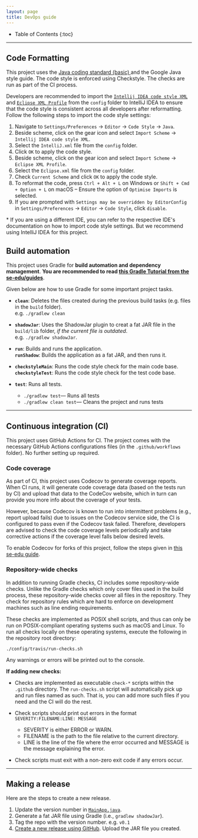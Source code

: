 ```yaml
---
layout: page
title: DevOps guide
---
```


* Table of Contents
{:toc}

--------------------------------------------------------------------------------------------------------------------

## Code Formatting

This project uses the [Java coding standard (basic)
](https://se-education.org/guides/conventions/java/basic.html) and the Google Java style guide. The code style is
enforced using Checkstyle. The checks are run as part of the CI process.

Developers are recommended to import the [`Intellij IDEA code style XML`](/config/IntelliJ.xml) and [
`Eclipse XML Profile`](/config/Eclipse.xml) from the `config` folder to IntelliJ IDEA to ensure that the code style is
consistent across all developers after reformatting. Follow the following steps to import the code style settings:

1. Navigate to `Settings/Preferences` -> `Editor` -> `Code Style` -> `Java`.
2. Beside scheme, click on the gear icon and select `Import Scheme` -> `Intellij IDEA code style XML`.
3. Select the `IntelliJ.xml` file from the `config` folder.
4. Click `OK` to apply the code style.
5. Beside scheme, click on the gear icon and select `Import Scheme` -> `Eclipse XML Profile`.
6. Select the `Eclipse.xml` file from the `config` folder.
7. Check `Current Scheme` and click `OK` to apply the code style.
8. To reformat the code, press `Ctrl + Alt + L` on Windows or `Shift + Cmd + Option + L` on macOS – Ensure the option of
   `Optimise Imports` is selected.
9. If you are prompted with `Settings may be overridden by EditorConfig` in `Settings/Preferences` -> `Editor` ->
   `Code Style`, click `disable`.

\* If you are using a different IDE, you can refer to the respective IDE's documentation on how to import code style
settings. But we recommend using IntelliJ IDEA for this project.

## Build automation

This project uses Gradle for **build automation and dependency management**. **You are recommended to
read [this Gradle Tutorial from the se-edu/guides](https://se-education.org/guides/tutorials/gradle.html)**.

Given below are how to use Gradle for some important project tasks.

* **`clean`**: Deletes the files created during the previous build tasks (e.g. files in the `build` folder).<br>
  e.g. `./gradlew clean`

* **`shadowJar`**: Uses the ShadowJar plugin to creat a fat JAR file in the `build/lib` folder, *if the current file is
  outdated*.<br>
  e.g. `./gradlew shadowJar`.

* **`run`**: Builds and runs the application.<br>
  **`runShadow`**: Builds the application as a fat JAR, and then runs it.

* **`checkstyleMain`**: Runs the code style check for the main code base.<br>
  **`checkstyleTest`**: Runs the code style check for the test code base.

* **`test`**: Runs all tests.
    * `./gradlew test`— Runs all tests
    * `./gradlew clean test`— Cleans the project and runs tests

--------------------------------------------------------------------------------------------------------------------

## Continuous integration (CI)

This project uses GitHub Actions for CI. The project comes with the necessary GitHub Actions configurations files (in
the `.github/workflows` folder). No further setting up required.

### Code coverage

As part of CI, this project uses Codecov to generate coverage reports. When CI runs, it will generate code coverage
data (based on the tests run by CI) and upload that data to the CodeCov website, which in turn can provide you more info
about the coverage of your tests.

However, because Codecov is known to run into intermittent problems (e.g., report upload fails) due to issues on the
Codecov service side, the CI is configured to pass even if the Codecov task failed. Therefore, developers are advised to
check the code coverage levels periodically and take corrective actions if the coverage level falls below desired
levels.

To enable Codecov for forks of this project, follow the steps given
in [this se-edu guide](https://se-education.org/guides/tutorials/codecov.html).

### Repository-wide checks

In addition to running Gradle checks, CI includes some repository-wide checks. Unlike the Gradle checks which only cover
files used in the build process, these repository-wide checks cover all files in the repository. They check for
repository rules which are hard to enforce on development machines such as line ending requirements.

These checks are implemented as POSIX shell scripts, and thus can only be run on POSIX-compliant operating systems such
as macOS and Linux. To run all checks locally on these operating systems, execute the following in the repository root
directory:

`./config/travis/run-checks.sh`

Any warnings or errors will be printed out to the console.

**If adding new checks:**

* Checks are implemented as executable `check-*` scripts within the `.github` directory. The `run-checks.sh` script will
  automatically pick up and run files named as such. That is, you can add more such files if you need and the CI will do
  the rest.

* Check scripts should print out errors in the format `SEVERITY:FILENAME:LINE: MESSAGE`
    * SEVERITY is either ERROR or WARN.
    * FILENAME is the path to the file relative to the current directory.
    * LINE is the line of the file where the error occurred and MESSAGE is the message explaining the error.

* Check scripts must exit with a non-zero exit code if any errors occur.

--------------------------------------------------------------------------------------------------------------------

## Making a release

Here are the steps to create a new release.

1. Update the version number in [
   `MainApp.java`](https://github.com/se-edu/addressbook-level3/tree/master/src/main/java/seedu/address/MainApp.java).
2. Generate a fat JAR file using Gradle (i.e., `gradlew shadowJar`).
3. Tag the repo with the version number. e.g. `v0.1`
4. [Create a new release using GitHub](https://help.github.com/articles/creating-releases/). Upload the JAR file you
   created.

